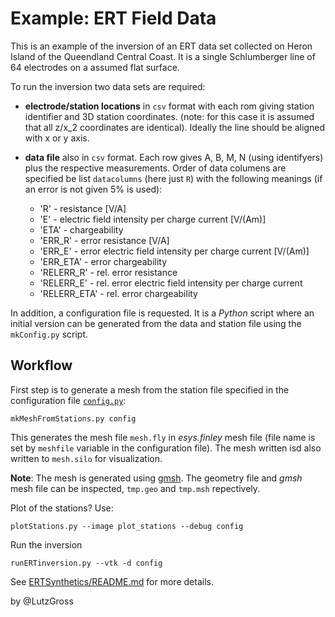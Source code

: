 # Example: ERT Field Data 
 
This is an example of the inversion of an ERT data set collected on Heron Island of the 
Queendland Central Coast. It is a single Schlumberger line of 64 electrodes 
on a assumed flat surface. 

To run the inversion two data sets are required:

- **electrode/station locations** in `csv` format with each rom giving station identifier 
and 3D station coordinates. (note: for this case it is assumed that all z/x_2 coordinates are identical). 
Ideally the line should be aligned with x or y axis.
- **data file** also in `csv` format. Each row gives A, B, M, N (using identifyers) plus
the respective measurements. Order of data columens are specified be list `datacolumns` (here just `R`) 
with the following meanings (if an error is not given 5% is used):

  - 'R' - resistance [V/A]
  - 'E' - electric field intensity per charge current [V/(Am)]
  - 'ETA' - chargeability
  - 'ERR_R' - error resistance [V/A]
  - 'ERR_E' - error electric field intensity per charge current [V/(Am)]
  - 'ERR_ETA' - error chargeability 
  - 'RELERR_R' - rel. error resistance
  - 'RELERR_E' - rel. error electric field intensity per charge current
  - 'RELERR_ETA' - rel. error chargeability

In addition, a configuration file is requested. It is a *Python* script where an 
initial version can be generated from the data and station file using 
the `mkConfig.py` script.   

## Workflow

First step is to generate a mesh from the station file specified in the configuration file
[`config.py`](/config.py):

    mkMeshFromStations.py config

This generates the mesh file `mesh.fly`  in *esys.finley* mesh file (file name is 
set by `meshfile` variable in the configuration file). The mesh written isd also
written to `mesh.silo` for visualization. 

**Note**: The mesh is generated using [gmsh](https://gmsh.info/). The geometry file and *gmsh* 
mesh file can be inspected, `tmp.geo` and `tmp.msh` repectively.

Plot of the stations? Use:

    plotStations.py --image plot_stations --debug config

Run the inversion

    runERTinversion.py --vtk -d config  

See [ERTSynthetics/README.md](../ERTSynthetics/README.md) for more details.

by @LutzGross